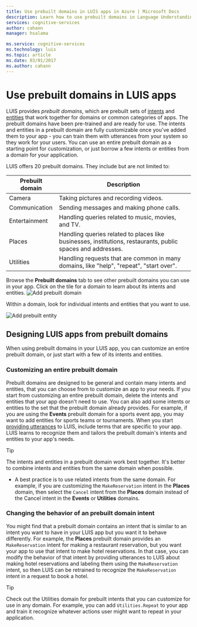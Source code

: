 ```yaml
---
title: Use prebuilt domains in LUIS apps in Azure | Microsoft Docs
description: Learn how to use prebuilt domains in Language Understanding Intelligent Service (LUIS) applications.
services: cognitive-services
author: cahann
manager: hsalama

ms.service: cognitive-services
ms.technology: luis
ms.topic: article
ms.date: 03/01/2017
ms.author: cahann
---
```


# Use prebuilt domains in LUIS apps  

LUIS provides *prebuilt domains*, which are prebuilt sets of [intents](Add-intents.md) and [entities](luis-concept-entity-types.md) that work together for domains or common categories of apps. 
The prebuilt domains have been pre-trained and are ready for use. The intents and entities in a prebuilt domain are fully customizable once you've added them to your app - you can train them with utterances from your system so they work for your users.  You can use an entire prebuilt domain as a starting point for customization, or just borrow a few intents or entities from a domain for your application. 

LUIS offers 20 prebuilt domains. They include but are not limited to:

| Prebuilt domain | Description |
| ---------------- |-----------------------|
| Camera | Taking pictures and recording videos.|
| Communication | Sending messages and making phone calls.|
| Entertainment  | Handling queries related to music, movies, and TV.|
| Places  | Handling queries related to places like businesses, institutions, restaurants, public spaces and addresses.|
| Utilities  | Handling requests that are common in many domains, like "help", "repeat", "start over".|

Browse the **Prebuilt domains** tab to see other prebuilt domains you can use in your app. Click on the tile for a domain to learn about its intents and entities.
![Add prebuilt domain](./media/luis-how-to-prebuilt-domain-entities/add-prebuilt-domain.png)

Within a domain, look for individual intents and entities that you want to use.

![Add prebuilt entity](./media/luis-how-to-prebuilt-domain-entities/select-prebuilt-domain-entities.png)



## Designing LUIS apps from prebuilt domains
When using prebuilt domains in your LUIS app, you can customize an entire prebuilt domain, or just start with a few of its intents and entities.

### Customizing an entire prebuilt domain
Prebuilt domains are designed to be general and contain many intents and entities, that you can choose from to customize an app to your needs. If you start from customizing an entire prebuilt domain, delete the intents and entities that your app doesn't need to use. You can also add some intents or entities to the set that the prebuilt domain already provides. For example, if you are using the **Events** prebuilt domain for a sports event app, you may want to add entities for sports teams or tournaments. When you start [providing utterances](Add-example-utterances.md) to LUIS, include terms that are specific to your app. LUIS learns to recognize them and tailors the prebuilt domain's intents and entities to your app's needs. 

> [!TIP]
> The intents and entities in a prebuilt domain work best together. It's better to combine intents and entities from the same domain when possible.
> * A best practice is to use related intents from the same domain. For example, if you are customizing the `MakeReservation` intent in the **Places** domain, then select the `Cancel` intent from the **Places** domain instead of the Cancel intent in the **Events** or **Utilities** domains.

### Changing the behavior of an prebuilt domain intent
You might find that a prebuilt domain contains an intent that is similar to an intent you want to have in your LUIS app but you want it to behave differently. For example, the **Places** prebuilt domain provides an `MakeReservation` intent for making a restaurant reservation, but you want your app to use that intent to make hotel reservations. In that case, you can modify the behavior of that intent by providing utterances to LUIS about making hotel reservations and labeling them using the `MakeReservation` intent, so then LUIS can be retrained to recognize the `MakeReservation` intent in a request to book a hotel.

> [!TIP]
> Check out the Utilities domain for prebuilt intents that you can customize for use in any domain. 
> For example, you can add `Utilities.Repeat` to your app and train it recognize whatever actions user might want to repeat in your application.



